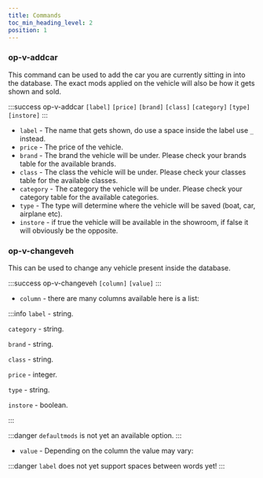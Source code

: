 ```yaml
---
title: Commands
toc_min_heading_level: 2
position: 1
---
```


### op-v-addcar
This command can be used to add the car you are currently sitting in into the database. The exact mods applied on the vehicle will also be how it gets shown and sold.

:::success
op-v-addcar `[label]` `[price]` `[brand]` `[class]` `[category]` `[type]` `[instore]`
:::
* `label` - The name that gets shown, do use a space inside the label use `_` instead.
* `price` - The price of the vehicle.
* `brand` - The brand the vehicle will be under. Please check your brands table for the available brands.
* `class` - The class the vehicle will be under. Please check your classes table for the available classes.
* `category` - The category the vehicle will be under. Please check your category table for the available categories.
* `type` - The type will determine where the vehicle will be saved (boat, car, airplane etc).
* `instore` - if true the vehicle will be available in the showroom, if false it will obviously be the opposite.

### op-v-changeveh
This can be used to change any vehicle present inside the database.

:::success
op-v-changeveh `[column]` `[value]`
:::
* `column` - there are many columns available here is a list:

:::info
`label` - string.

`category` - string.

`brand` - string.

`class` - string.

`price` - integer.

`type` - string.

`instore` - boolean.

:::

:::danger
`defaultmods` is not yet an available option.
:::



* `value` - Depending on the column the value may vary:

:::danger
`label` does not yet support spaces between words yet!
:::